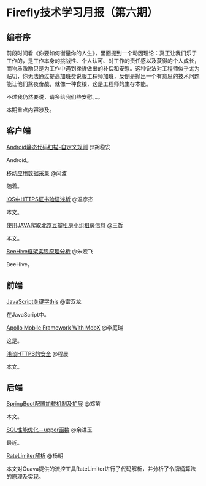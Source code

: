 # Firefly技术学习月报（第六期）

## 编者序

前段时间看《你要如何衡量你的人生》，里面提到一个动因理论：真正让我们乐于工作的，是工作本身的挑战性、个人认可、对工作的责任感以及获得的个人成长，而物质激励只是为工作中遇到挫折做出的补偿和安慰。这种说法对工程师似乎尤为贴切，你无法通过提高加班费说服工程师加班，反倒是抛出一个有意思的技术问题能让他们熬夜奋战，就像一种食粮，这是工程师的生存本能。

不过我仍然要说，请多给我们些安慰。。。

本期重点内容涉及。

## 客户端

[Android静态代码扫描-自定义规则](http://blog.csdn.net/qq309909897/article/details/62219479) @胡稳安
  
  Android。

[移动应用数据采集](https://github.com/yanbo200303/studynotes/blob/master/data_collection/%E7%A7%BB%E5%8A%A8%E5%BA%94%E7%94%A8%E6%95%B0%E6%8D%AE%E9%87%87%E9%9B%86.md) @闫波
  
  随着。

[iOS中HTTPS证书验证浅析](http://www.jianshu.com/p/b909a9223c3b) @温彦杰
  
  本文。

[使用JAVA爬取北京豆瓣租房小组租房信息](https://wangzzzz.github.io/html/5/index.html) @王哲
  
  本文。

[BeeHive框架实现原理分析](http://www.jianshu.com/p/7546ef8743b8) @朱宏飞
  
  BeeHive。

## 前端

[JavaScript关键字this](https://github.com/rayswim/blog/blob/master/src/this_in_javascript.md) @雷双龙
  
  在JavaScript中。

[Apollo Mobile Framework With MobX](https://github.com/BinaryDevil/Post2Share/blob/master/Technical/React-Mobx.md) @李庭瑞
  
  这是。

[浅谈HTTPS的安全](https://github.com/ToBeNumerOne/blog/blob/master/https-cookie-session.md) @程晨
  
  本文。

## 后端

[SpringBoot配置加载机制及扩展](https://github.com/ZmRepo/ZmRepo.github.io/blob/master/SpringBoot%E9%85%8D%E7%BD%AE%E5%8A%A0%E8%BD%BD%E6%9C%BA%E5%88%B6%E5%8F%8A%E6%89%A9%E5%B1%95.md) @郑苗
  
  本文。

[SQL性能优化－upper函数](http://www.jianshu.com/p/7b72b0e0d29b) @余进玉
  
  最近。

[RateLimiter解析](https://github.com/gulfer/gulfer.github.io/blob/master/RateLimiter.md) @杨朝
  
  本文对Guava提供的流控工具RateLimiter进行了代码解析，并分析了令牌桶算法的原理及实现。


